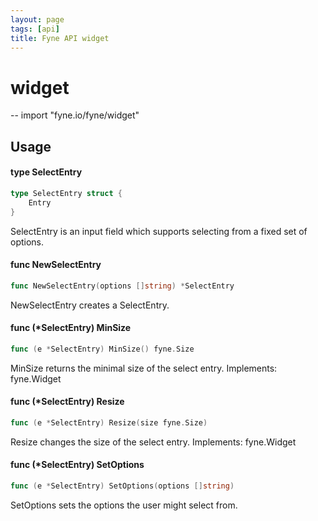 ```yaml
---
layout: page
tags: [api]
title: Fyne API widget
---
```


# widget
--
    import "fyne.io/fyne/widget"

## Usage

#### type SelectEntry

```go
type SelectEntry struct {
	Entry
}
```

SelectEntry is an input field which supports selecting from a fixed set of options.

#### func  NewSelectEntry

```go
func NewSelectEntry(options []string) *SelectEntry
```
NewSelectEntry creates a SelectEntry.

#### func (*SelectEntry) MinSize

```go
func (e *SelectEntry) MinSize() fyne.Size
```
MinSize returns the minimal size of the select entry. Implements: fyne.Widget

#### func (*SelectEntry) Resize

```go
func (e *SelectEntry) Resize(size fyne.Size)
```
Resize changes the size of the select entry. Implements: fyne.Widget

#### func (*SelectEntry) SetOptions

```go
func (e *SelectEntry) SetOptions(options []string)
```
SetOptions sets the options the user might select from.
